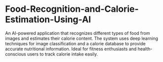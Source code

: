 # Food-Recognition-and-Calorie-Estimation-Using-AI
An AI-powered application that recognizes different types of food from images and estimates their calorie content. The system uses deep learning techniques for image classification and a calorie database to provide accurate nutritional information. Ideal for fitness enthusiasts and health-conscious users to track calorie intake easily.
